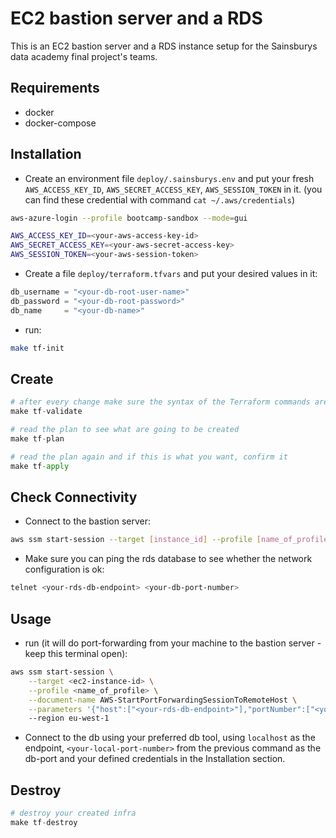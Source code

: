 # EC2 bastion server and a RDS

This is an EC2 bastion server and a RDS instance setup for the Sainsburys data academy final project's teams.

## Requirements

- docker
- docker-compose 

## Installation

- Create an environment file `deploy/.sainsburys.env` and put your fresh `AWS_ACCESS_KEY_ID`, `AWS_SECRET_ACCESS_KEY`, `AWS_SESSION_TOKEN` in it. (you can find these credential with command  `cat ~/.aws/credentials`)
```sh
aws-azure-login --profile bootcamp-sandbox --mode=gui
```

```sh
AWS_ACCESS_KEY_ID=<your-aws-access-key-id>
AWS_SECRET_ACCESS_KEY=<your-aws-secret-access-key>
AWS_SESSION_TOKEN=<your-aws-session-token>
```
- Create a file `deploy/terraform.tfvars` and put your desired values in it: 
```py
db_username = "<your-db-root-user-name>"
db_password = "<your-db-root-password>"
db_name     = "<your-db-name>"
```
- run:
```bash
make tf-init
```

## Create

```python
# after every change make sure the syntax of the Terraform commands are right
make tf-validate

# read the plan to see what are going to be created
make tf-plan

# read the plan again and if this is what you want, confirm it
make tf-apply
```

## Check Connectivity

- Connect to the bastion server:
```sh
aws ssm start-session --target [instance_id] --profile [name_of_profile] --region eu-west-1
```
- Make sure you can ping the rds database to see whether the network configuration is ok:

```sh
telnet <your-rds-db-endpoint> <your-db-port-number>
```

## Usage

- run (it will do port-forwarding from your machine to the bastion server - keep this terminal open):
```sh
aws ssm start-session \
    --target <ec2-instance-id> \
    --profile <name_of_profile> \
    --document-name AWS-StartPortForwardingSessionToRemoteHost \
    --parameters '{"host":["<your-rds-db-endpoint>"],"portNumber":["<your-db-port-number>"], "localPortNumber":["<your-local-port-number>"]}'
    --region eu-west-1
```
- Connect to the db using your preferred db tool, using `localhost` as the endpoint, `<your-local-port-number>` from the previous command as the db-port and your defined credentials in the Installation section.

## Destroy 

```python
# destroy your created infra
make tf-destroy
```
